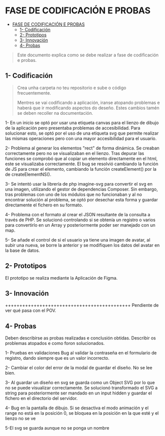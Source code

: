 # FASE DE CODIFICACIÓN E PROBAS

- [FASE DE CODIFICACIÓN E PROBAS](#fase-de-codificación-e-probas)
  - [1- Codificación](#1--codificación)
  - [2- Prototipos](#2--prototipos)
  - [3- Innovación](#3--innovación)
  - [4- Probas](#4--probas)

> Este documento explica como se debe realizar a fase de codificación e probas.

## 1- Codificación

> Crea unha carpeta no teu repositorio e sube o código frecuentemente.
>
> Mentres se vai codificando a aplicación, iranse atopando problemas e haberá que ir modificando aspectos do deseño. Estes cambios tamén se deben recoller na documentación.

1- En un inicio se optó por usar una etiqueta canvas para el lienzo de dibujo de la aplicación pero presentaba problemas de accesibilidad. Para solucionar esto, se optó
por el uso de una etiqueta svg que permite realizar las mismas operaciones pero con una mayor accesibilidad para el usuario.

2- Problema al generar los elementos "rect" de forma dinámica. Se creaban correctamente pero no se visualizaban en el lienzo. Tras depurar las funciones se comprobó que
al copiar un elemento directamente en el html, este se visualizaba correctamente. El bug se resolvió cambiando la función de JS para crear el elemento, cambiando la función
createElement() por la de createElementNS().

3- Se intentó usar la librería de php imagine-svg para convertir el svg en una imagen, utilizando el gestor de dependencias Composer. Sin embargo, tras problemas con uno de
los módulos que no funcionaban y al no encontrar solución al problema, se optó por desechar esta forma y guardar directamente el fichero en su formato. 

4- Problema con el formato al crear el JSON resultante de la consulta a través de PHP. Se solucionó controlando si se obtenía un registro o varios para convertirlo en un Array y posteriormente poder ser manejado con un map.

5- Se añade el control de si el usuario ya tiene una imagen de avatar, al subir una nueva, se borre la anterior y se modifiquen los datos del avatar en la base de datos.


## 2- Prototipos

El prototipo se realiza mediante la Aplicación de Figma.

## 3- Innovación

++++++++++++++++++++++++++++++++++++++++++++
Pendiente de ver qué pasa con el POV.

## 4- Probas

Deben describirse as probas realizadas e conclusión obtidas. Describir os problemas atopados e como foron solucionados.

1- Pruebas en validaciones
  Bug al validar la contraseña en el formulario de registro, dando siempre que es un valor incorrecto. 

2- Cambiar el color del error de la modal de guardar el diseño. No se lee bien.

3- Al guardar un diseño en svg se guarda como un Object SVG por lo que no se puede visualizar correctamente. Se solucionó transformado el SVG a string para posteriormente ser mandado en un input hidden y guardar el fichero en el directorio del servidor.

4- Bug en la pantalla de dibujo. Si se desactiva el modo animación y el range no está en la posición 0, se bloquea en la posición en la que esté y el lienzo no se ve

5-El svg se guarda aunque no se ponga un nombre